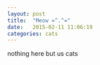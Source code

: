 ```yaml
---
layout: post
title:  "Meow =^.^="
date:   2015-02-11 11:06:19
categories: cats
---
```

nothing here but us cats